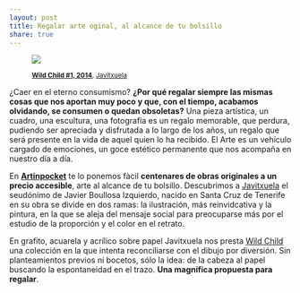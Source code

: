```yaml
---
layout: post
title: Regalar arte oginal, al alcance de tu bolsillo 
share: true
---
```


<figure class="text-center">
	<img src="http://www.artinpocket.cat/users_images/508.jpg?1401308510">
	<figcaption>
		<p><small><strong><a href="http://www.artinpocket.cat/work_home.php?$artist_code=442&$work_code=508#disqus_thread">Wild Child #1, 2014</a></strong>, <a href="http://www.artinpocket.cat/artist_home.php?$artist_code=442">Javitxuela</a></small></p>
	</figcaption>
</figure>

¿Caer en el eterno consumismo? **¿Por qué regalar siempre las mismas cosas que nos aportan muy poco y que, con el tiempo, acabamos olvidando, se consumen o quedan obsoletas?** Una pieza artística, un cuadro, una escultura, una fotografía es un regalo memorable, que perdura, pudiendo ser apreciada y disfrutada a lo largo de los años, un regalo que será presente en la vida de aquel quien lo ha recibido. El Arte es un vehículo cargado de emociones, un goce estético permanente que nos acompaña en nuestro día a día. 

En **[Artinpocket](http://www.artinpocekt.cat/)** te lo ponemos fàcil **centenares de obras originales a un precio accesible**, arte al alcance de tu bolsillo. Descubrimos a [Javitxuela](http://www.artinpocket.cat/artist_home.php?$artist_code=442) el seudónimo de Javier Boullosa Izquierdo, nacido en Santa Cruz de Tenerife en su obra se divide en dos ramas: la ilustración, más reinvidcativa y la pintura, en la que se aleja del mensaje social para preocuparse más por el estudio de la proporción y el color en el retrato.

En grafito, acuarela y acrílico sobre papel Javitxuela nos presta [Wild Child](http://www.artinpocket.cat/work_home.php?$artist_code=442&$work_code=508#disqus_thread) una colección en la que intenta reconciliarse con el dibujo por diversión. Sin planteamientos previos ni bocetos, sólo la idea: de la cabeza al papel buscando la espontaneidad en el trazo. **Una magnífica propuesta para regalar**.